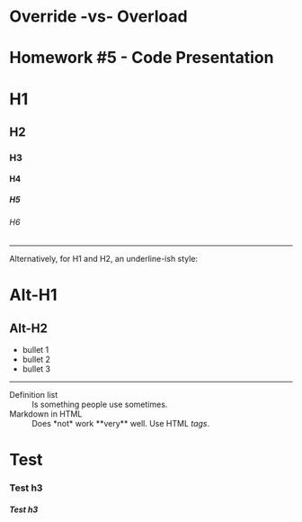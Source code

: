# Override -vs- Overload

# Homework #5 - Code Presentation

# H1
## H2
### H3
#### H4
##### H5
###### H6

***

Alternatively, for H1 and H2, an underline-ish style:

Alt-H1
======

Alt-H2
------

- bullet 1
- bullet 2
- bullet 3

---

<dl>
  <dt>Definition list</dt>
  <dd>Is something people use sometimes.</dd>

  <dt>Markdown in HTML</dt>
  <dd>Does *not* work **very** well. Use HTML <em>tags</em>.</dd>
</dl>

<h1>
Test
</h1>

<h3>
Test h3
</h3>


<h5>
Test h3
</h5>

